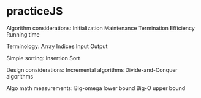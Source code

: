 # practiceJS

Algorithm considerations:
Initialization 
Maintenance 
Termination 
Efficiency 
Running time


Terminology:
Array Indices 
Input
Output



Simple sorting:
Insertion Sort 


Design considerations:
Incremental algorithms
Divide-and-Conquer algorithms

Algo math measurements:
Big-omega lower bound
Big-O upper bound

